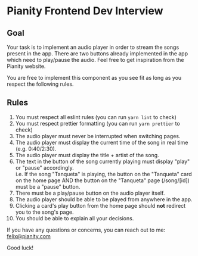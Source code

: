 # Pianity Frontend Dev Interview

## Goal

Your task is to implement an audio player in order to stream the songs present in the app. There are two buttons already implemented in the app which need to play/pause the audio. Feel free to get inspiration from the Pianity website.

You are free to implement this component as you see fit as long as you respect the following rules.

## Rules

1. You must respect all eslint rules (you can run `yarn lint` to check)
2. You must respect prettier formatting (you can run `yarn prettier` to check)
3. The audio player must never be interrupted when switching pages.
4. The audio player must display the current time of the song in real time (e.g. 0:40/2:30).
5. The audio player must display the title + artist of the song.
6. The text in the button of the song currently playing must display "play" or "pause" accordingly.  
   i.e. If the song "Tanqueta" is playing, the button on the "Tanqueta" card on the home page AND the button on the "Tanqueta" page (/song/[id]) must be a "pause" button.
7. There must be a play/pause button on the audio player itself.
8. The audio player should be able to be played from anywhere in the app.
9. Clicking a card's play button from the home page should **not** redirect you to the song's page.
10. You should be able to explain all your decisions.

If you have any questions or concerns, you can reach out to me: [felix@pianity.com](mailto:felix@pianity.com)

Good luck!
